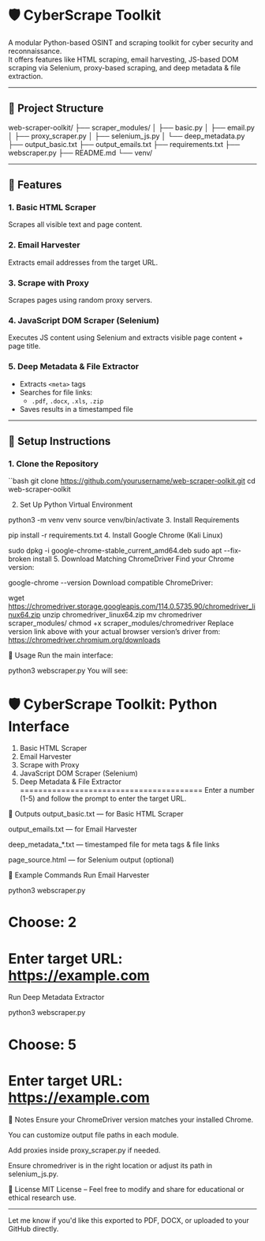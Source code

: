 # 🛡️ CyberScrape Toolkit

A modular Python-based OSINT and scraping toolkit for cyber security and reconnaissance.  
It offers features like HTML scraping, email harvesting, JS-based DOM scraping via Selenium, proxy-based scraping, and deep metadata & file extraction.

---

## 📁 Project Structure

web-scraper-oolkit/
├── scraper_modules/
│ ├── basic.py
│ ├── email.py
│ ├── proxy_scraper.py
│ ├── selenium_js.py
│ └── deep_metadata.py
├── output_basic.txt
├── output_emails.txt
├── requirements.txt
├── webscraper.py
├── README.md
└── venv/


---

## 🧰 Features

### 1. Basic HTML Scraper
Scrapes all visible text and page content.

### 2. Email Harvester
Extracts email addresses from the target URL.

### 3. Scrape with Proxy
Scrapes pages using random proxy servers.

### 4. JavaScript DOM Scraper (Selenium)
Executes JS content using Selenium and extracts visible page content + page title.

### 5. Deep Metadata & File Extractor
- Extracts `<meta>` tags
- Searches for file links:
  - `.pdf`, `.docx`, `.xls`, `.zip`
- Saves results in a timestamped file

---

## 🔧 Setup Instructions

### 1. Clone the Repository

``bash
git clone https://github.com/yourusername/web-scraper-oolkit.git
cd web-scraper-oolkit

2. Set Up Python Virtual Environment

python3 -m venv venv
source venv/bin/activate
3. Install Requirements

pip install -r requirements.txt
4. Install Google Chrome (Kali Linux)

sudo dpkg -i google-chrome-stable_current_amd64.deb
sudo apt --fix-broken install
5. Download Matching ChromeDriver
Find your Chrome version:


google-chrome --version
Download compatible ChromeDriver:


wget https://chromedriver.storage.googleapis.com/114.0.5735.90/chromedriver_linux64.zip
unzip chromedriver_linux64.zip
mv chromedriver scraper_modules/
chmod +x scraper_modules/chromedriver
Replace version link above with your actual browser version’s driver from:
https://chromedriver.chromium.org/downloads

🚀 Usage
Run the main interface:


python3 webscraper.py
You will see:

🛡️ CyberScrape Toolkit: Python Interface
========================================
1. Basic HTML Scraper
2. Email Harvester
3. Scrape with Proxy
4. JavaScript DOM Scraper (Selenium)
5. Deep Metadata & File Extractor
========================================
Enter a number (1-5) and follow the prompt to enter the target URL.

📂 Outputs
output_basic.txt — for Basic HTML Scraper

output_emails.txt — for Email Harvester

deep_metadata_*.txt — timestamped file for meta tags & file links

page_source.html — for Selenium output (optional)

🧪 Example Commands
Run Email Harvester

python3 webscraper.py
# Choose: 2
# Enter target URL: https://example.com
Run Deep Metadata Extractor

python3 webscraper.py
# Choose: 5
# Enter target URL: https://example.com
🧠 Notes
Ensure your ChromeDriver version matches your installed Chrome.

You can customize output file paths in each module.

Add proxies inside proxy_scraper.py if needed.

Ensure chromedriver is in the right location or adjust its path in selenium_js.py.

📜 License
MIT License – Feel free to modify and share for educational or ethical research use.

---

Let me know if you'd like this exported to PDF, DOCX, or uploaded to your GitHub directly.
